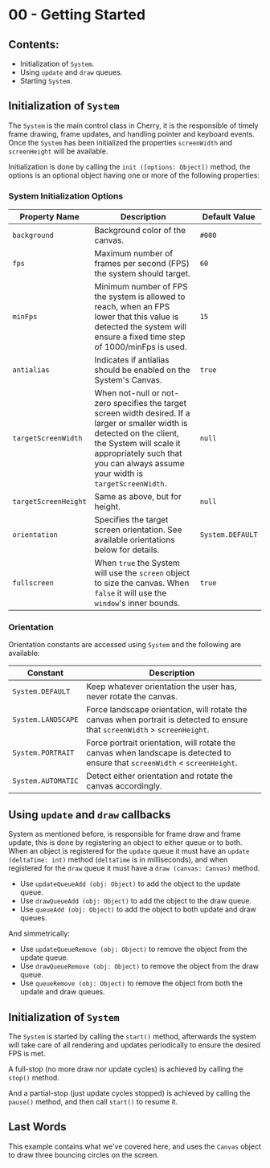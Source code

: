 # 00 - Getting Started

## Contents:

- Initialization of `System`.
- Using `update` and `draw` queues.
- Starting `System`.


## Initialization of `System`

The `System` is the main control class in Cherry, it is the responsible of timely frame drawing, frame updates, and handling pointer and keyboard events. Once the `System` has been initialized the properties `screenWidth` and `screenHeight` will be available.

Initialization is done by calling the `init ([options: Object])` method, the options is an optional object having one or more of the following properties:

### System Initialization Options

|Property Name|Description|Default Value
|-------------|-----------|-------------
|`background`|Background color of the canvas.|`#000`
|`fps`|Maximum number of frames per second (FPS) the system should target.|`60`
|`minFps`|Minimum number of FPS the system is allowed to reach, when an FPS lower that this value is detected the system will ensure a fixed time step of 1000/minFps is used.|`15`
|`antialias`|Indicates if antialias should be enabled on the System's Canvas.|`true`
|`targetScreenWidth`|When not-null or not-zero specifies the target screen width desired. If a larger or smaller width is detected on the client, the System will scale it appropriately such that you can always assume your width is `targetScreenWidth`.|`null`
|`targetScreenHeight`|Same as above, but for height.|`null`
|`orientation`|Specifies the target screen orientation. See available orientations below for details.|`System.DEFAULT`
|`fullscreen`|When `true` the System will use the `screen` object to size the canvas. When `false` it will use the `window`'s inner bounds.|`true`

### Orientation

Orientation constants are accessed using `System` and the following are available:

|Constant|Description
|----|-----------
|`System.DEFAULT`|Keep whatever orientation the user has, never rotate the canvas.
|`System.LANDSCAPE`|Force landscape orientation, will rotate the canvas when portrait is detected to ensure that `screenWidth` > `screenHeight`.
|`System.PORTRAIT`|Force portrait orientation, will rotate the canvas when landscape is detected to ensure that  `screenWidth` < `screenHeight`.
|`System.AUTOMATIC`|Detect either orientation and rotate the canvas accordingly.

## Using `update` and `draw` callbacks

System as mentioned before, is responsible for frame draw and frame update, this is done by registering an object to either queue or to both. When an object is registered for the `update` queue it must have an `update (deltaTime: int)` method (`deltaTime` is in milliseconds), and when registered for the `draw` queue it must have a `draw (canvas: Canvas)` method.

- Use `updateQueueAdd (obj: Object)` to add the object to the update queue.
- Use `drawQueueAdd (obj: Object)` to add the object to the draw queue.
- Use `queueAdd (obj: Object)` to add the object to both update and draw queues.

And simmetrically:

- Use `updateQueueRemove (obj: Object)` to remove the object from the update queue.
- Use `drawQueueRemove (obj: Object)` to remove the object from the draw queue.
- Use `queueRemove (obj: Object)` to remove the object from both the update and draw queues.

## Initialization of `System`

The `System` is started by calling the `start()` method, afterwards the system will take care of all rendering and updates periodically to ensure the desired FPS is met.

A full-stop (no more draw nor update cycles) is achieved by calling the `stop()` method.

And a partial-stop (just update cycles stopped) is achieved by calling the `pause()` method, and then call `start()` to resume it.

## Last Words

This example contains what we've covered here, and uses the `Canvas` object to draw three bouncing circles on the screen.
